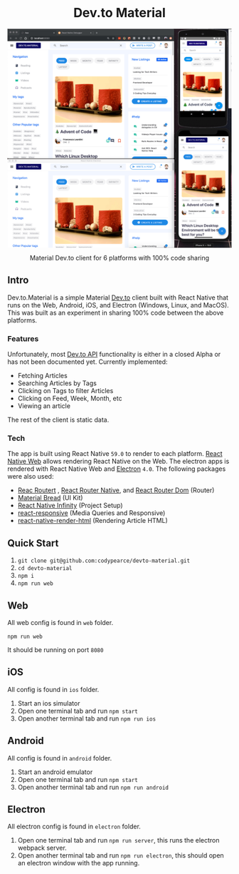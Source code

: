 <h1 align="center" style="margin-top: 0px;">Dev.to Material</h1>

<p align="center" style="margin-bottom: 0px !important;">
  <img width="800" src="media/devto-material-platforms.png" alt="adf" align="center">
</p>


<p align="center" >Material Dev.to client for 6 platforms with 100% code sharing</p>


## Intro

Dev.to.Material is a simple Material [Dev.to](https://dev.to/) client built with React Native that runs on the Web, Android, iOS, and Electron (Windows, Linux, and MacOS). This was built as an experiment in sharing 100% code between the above platforms. 

### Features

Unfortunately, most [Dev.to API](https://docs.dev.to/api/) functionality is either in a closed Alpha or has not been documented yet. Currently implemented:

- Fetching Articles
- Searching Articles by Tags
- Clicking on Tags to filter Articles
- Clicking on Feed, Week, Month, etc
- Viewing an article

The rest of the client is static data.

###  Tech
The app is built using React Native `59.0` to render to each platform. [React Native Web](https://github.com/necolas/react-native-web) allows rendering React Native on the Web. The electron apps is rendered with React Native Web and [Electron](https://github.com/electron/electron) `4.0`. The following packages were also used:

- [Reac Routert](https://github.com/ReactTraining/react-router) , [React Router Native](https://github.com/ReactTraining/react-router/tree/master/packages/react-router-native), and [React Router Dom](https://github.com/ReactTraining/react-router/tree/master/packages/react-router-dom) (Router)
- [Material Bread](https://github.com/codypearce/material-bread) (UI Kit)
- [React Native Infinity](https://github.com/codypearce/react-native-infinity) (Project Setup)
- [react-responsive](https://www.npmjs.com/package/react-responsive) (Media Queries and Responsive)
- [react-native-render-html](https://github.com/archriss/react-native-render-html) (Rendering Article HTML)


## Quick Start

1. `git clone git@github.com:codypearce/devto-material.git`
2. `cd devto-material`
3. `npm i`
4. `npm run web`

## Web

All web config is found in `web` folder. 

```
npm run web
```

It should be running on port `8080`

## iOS
All config is found in `ios` folder.

1. Start an ios simulator
2. Open one terminal tab and run `npm start`
3. Open another terminal tab and run `npm run ios`

## Android

All config is found in `android` folder.

1. Start an android emulator
2. Open one terminal tab and run `npm start`
3. Open another terminal tab and run `npm run android`

## Electron

All electron config is found in `electron` folder. 


1. Open one terminal tab and run `npm run server`, this runs the electron webpack server.
2. Open another terminal tab and run `npm run electron`, this should open an electron window with the app running.

